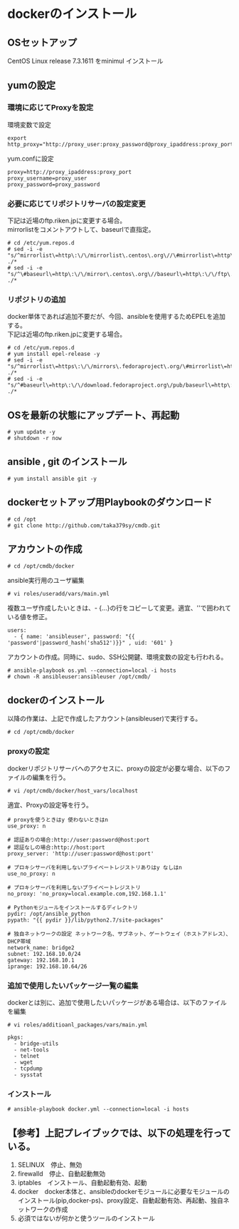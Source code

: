 # dockerのインストール  

## OSセットアップ  
CentOS Linux release 7.3.1611 をminimul インストール  

## yumの設定  
### 環境に応じてProxyを設定
環境変数で設定
```
export http_proxy="http://proxy_user:proxy_password@proxy_ipaddress:proxy_port"
```
yum.confに設定
```
proxy=http://proxy_ipaddress:proxy_port
proxy_username=proxy_user
proxy_password=proxy_password
```
### 必要に応じてリポジトリサーバの設定変更  
下記は近場のftp.riken.jpに変更する場合。  
mirrorlistをコメントアウトして、baseurlで直指定。
```
# cd /etc/yum.repos.d
# sed -i -e "s/^mirrorlist\=http\:\/\/mirrorlist\.centos\.org\//\#mirrorlist\=http\:\/\/mirrorlist\.centos\.org\//g" ./*
# sed -i -e "s/^\#baseurl\=http\:\/\/mirror\.centos\.org\//baseurl\=http\:\/\/ftp\.riken\.jp\/Linux\//g" ./*
```
### リポジトリの追加  
docker単体であれば追加不要だが、今回、ansibleを使用するためEPELを追加する。  
下記は近場のftp.riken.jpに変更する場合。  
```
# cd /etc/yum.repos.d
# yum install epel-release -y
# sed -i -e "s/^mirrorlist\=https\:\/\/mirrors\.fedoraproject\.org/\#mirrorlist\=https\:\/\/mirrors\.fedoraproject\.org/g" ./*
# sed -i -e "s/^#baseurl\=http\:\/\/download.fedoraproject.org\/pub/baseurl\=http\:\/\/ftp\.riken\.jp\/Linux\/fedora/g" ./*
```

## OSを最新の状態にアップデート、再起動
```
# yum update -y
# shutdown -r now
```

## ansible , git のインストール
```
# yum install ansible git -y
```

## dockerセットアップ用Playbookのダウンロード
```
# cd /opt
# git clone http://github.com/taka379sy/cmdb.git
```

## アカウントの作成
```
# cd /opt/cmdb/docker
```
ansible実行用のユーザ編集
```
# vi roles/useradd/vars/main.yml
```
複数ユーザ作成したいときは、- {...}の行をコピーして変更。適宜、''で囲われている値を修正。
```
users:
  - { name: 'ansibleuser', password: "{{ 'password'|password_hash('sha512')}}" , uid: '601' }
```
アカウントの作成。同時に、sudo、SSH公開鍵、環境変数の設定も行われる。
```
# ansible-playbook os.yml --connection=local -i hosts
# chown -R ansibleuser:ansibleuser /opt/cmdb/
```

## dockerのインストール
以降の作業は、上記で作成したアカウント(ansibleuser)で実行する。
```
# cd /opt/cmdb/docker
```
### proxyの設定
dockerリポジトリサーバへのアクセスに、proxyの設定が必要な場合、以下のファイルの編集を行う。
```
# vi /opt/cmdb/docker/host_vars/localhost
```
適宜、Proxyの設定等を行う。
```
# proxyを使うときはy 使わないときはn
use_proxy: n

# 認証ありの場合:http://user:password@host:port
# 認証なしの場合:http://host:port
proxy_server: 'http://user:password@host:port'

# プロキシサーバを利用しないプライベートレジストリありはy なしはn
use_no_proxy: n

# プロキシサーバを利用しないプライベートレジストリ
no_proxy: 'no_proxy=local.example.com,192.168.1.1'

# Pythonモジュールをインストールするディレクトリ
pydir: /opt/ansible_python
pypath: "{{ pydir }}/lib/python2.7/site-packages"

# 独自ネットワークの設定 ネットワーク名、サブネット、ゲートウェイ（ホストアドレス）、DHCP帯域
network_name: bridge2
subnet: 192.168.10.0/24
gateway: 192.168.10.1
iprange: 192.168.10.64/26
```
### 追加で使用したいパッケージ一覧の編集
dockerとは別に、追加で使用したいパッケージがある場合は、以下のファイルを編集
```
# vi roles/additioanl_packages/vars/main.yml
```
```
pkgs:
  - bridge-utils
  - net-tools
  - telnet
  - wget
  - tcpdump
  - sysstat
```
### インストール
```
# ansible-playbook docker.yml --connection=local -i hosts
```
## 【参考】上記プレイブックでは、以下の処理を行っている。
1. SELINUX　停止、無効  
2. firewalld　停止、自動起動無効  
3. iptables　インストール、自動起動有効、起動  
4. docker　docker本体と、ansibleのdockerモジュールに必要なモジュールのインストール(pip,docker-ps)、proxy設定、自動起動有効、再起動、独自ネットワークの作成  
5. 必須ではないが何かと使うツールのインストール  
